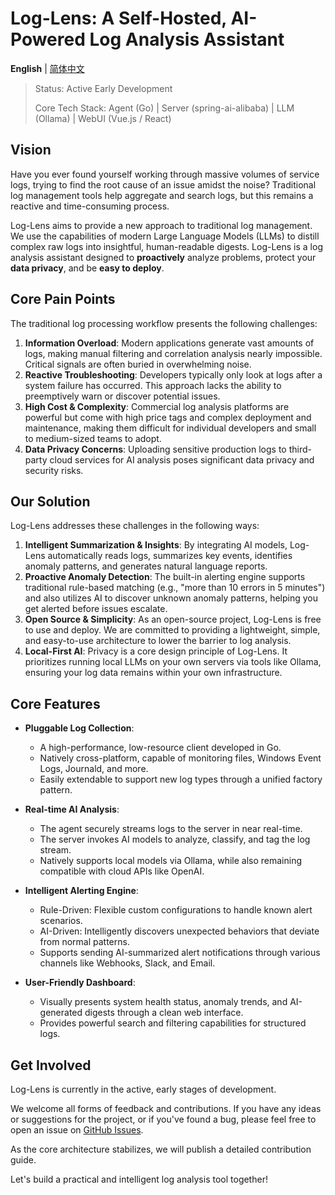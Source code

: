 # Log-Lens: A Self-Hosted, AI-Powered Log Analysis Assistant

**English** | [简体中文](./README.zh.md)

> Status: Active Early Development
>
> Core Tech Stack: Agent (Go) | Server (spring-ai-alibaba) | LLM (Ollama) | WebUI (Vue.js / React) 

## Vision
Have you ever found yourself working through massive volumes of service logs, trying to find the root cause of an issue amidst the noise? Traditional log management tools help aggregate and search logs, but this remains a reactive and time-consuming process.

Log-Lens aims to provide a new approach to traditional log management. We use the capabilities of modern Large Language Models (LLMs) to distill complex raw logs into insightful, human-readable digests. Log-Lens is a log analysis assistant designed to **proactively** analyze problems, protect your **data privacy**, and be **easy to deploy**.

## Core Pain Points
The traditional log processing workflow presents the following challenges:

1. **Information Overload**: Modern applications generate vast amounts of logs, making manual filtering and correlation analysis nearly impossible. Critical signals are often buried in overwhelming noise.
2. **Reactive Troubleshooting**: Developers typically only look at logs after a system failure has occurred. This approach lacks the ability to preemptively warn or discover potential issues.
3. **High Cost & Complexity**: Commercial log analysis platforms are powerful but come with high price tags and complex deployment and maintenance, making them difficult for individual developers and small to medium-sized teams to adopt.
4. **Data Privacy Concerns**: Uploading sensitive production logs to third-party cloud services for AI analysis poses significant data privacy and security risks.

## Our Solution
Log-Lens addresses these challenges in the following ways:

1. **Intelligent Summarization & Insights**: By integrating AI models, Log-Lens automatically reads logs, summarizes key events, identifies anomaly patterns, and generates natural language reports.
2. **Proactive Anomaly Detection**: The built-in alerting engine supports traditional rule-based matching (e.g., "more than 10 errors in 5 minutes") and also utilizes AI to discover unknown anomaly patterns, helping you get alerted before issues escalate.
3. **Open Source & Simplicity**: As an open-source project, Log-Lens is free to use and deploy. We are committed to providing a lightweight, simple, and easy-to-use architecture to lower the barrier to log analysis.
4. **Local-First AI**: Privacy is a core design principle of Log-Lens. It prioritizes running local LLMs on your own servers via tools like Ollama, ensuring your log data remains within your own infrastructure.

## Core Features
- **Pluggable Log Collection**:
  - A high-performance, low-resource client developed in Go.
  - Natively cross-platform, capable of monitoring files, Windows Event Logs, Journald, and more.
  - Easily extendable to support new log types through a unified factory pattern.

- **Real-time AI Analysis**:
  - The agent securely streams logs to the server in near real-time.
  - The server invokes AI models to analyze, classify, and tag the log stream.
  - Natively supports local models via Ollama, while also remaining compatible with cloud APIs like OpenAI.
- **Intelligent Alerting Engine**:
  - Rule-Driven: Flexible custom configurations to handle known alert scenarios.
  - AI-Driven: Intelligently discovers unexpected behaviors that deviate from normal patterns.
  - Supports sending AI-summarized alert notifications through various channels like Webhooks, Slack, and Email.
- **User-Friendly Dashboard**:
  - Visually presents system health status, anomaly trends, and AI-generated digests through a clean web interface.
  - Provides powerful search and filtering capabilities for structured logs.

## Get Involved
Log-Lens is currently in the active, early stages of development.

We welcome all forms of feedback and contributions. If you have any ideas or suggestions for the project, or if you've found a bug, please feel free to open an issue on  [GitHub Issues](https://www.google.com/search?q=https://github.com/chrisis58/log-lens/issues).

As the core architecture stabilizes, we will publish a detailed contribution guide.

Let's build a practical and intelligent log analysis tool together!